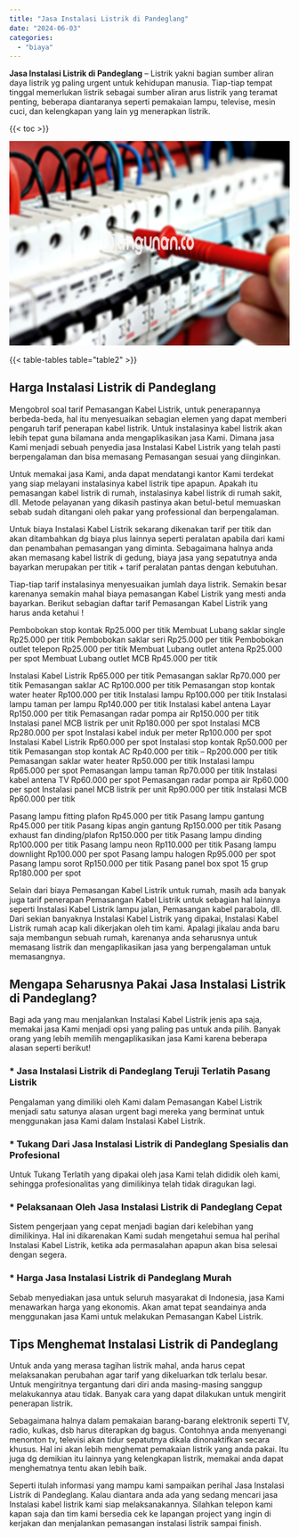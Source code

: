 ```yaml
---
title: "Jasa Instalasi Listrik di Pandeglang"
date: "2024-06-03"
categories: 
  - "biaya"
---
```


**Jasa Instalasi Listrik di Pandeglang** – Listrik yakni bagian sumber aliran daya listrik yg paling urgent untuk kehidupan manusia. Tiap-tiap tempat tinggal memerlukan listrik sebagai sumber aliran arus listrik yang teramat penting, beberapa diantaranya seperti pemakaian lampu, televise, mesin cuci, dan kelengkapan yang lain yg menerapkan listrik.

{{< toc >}}

![Jasa Instalasi Listrik di Pandeglang](/images/instalasi-listrik-murah06.png)

{{< table-tables table="table2" >}}

## Harga Instalasi Listrik di Pandeglang

Mengobrol soal tarif Pemasangan Kabel Listrik, untuk penerapannya berbeda-beda, hal itu menyesuaikan sebagian elemen yang dapat memberi pengaruh tarif penerapan kabel listrik. Untuk instalasinya kabel listrik akan lebih tepat guna bilamana anda mengaplikasikan jasa Kami. Dimana jasa Kami menjadi sebuah penyedia jasa Instalasi Kabel Listrik yang telah pasti berpengalaman dan bisa memasang Pemasangan sesuai yang diinginkan.

Untuk memakai jasa Kami, anda dapat mendatangi kantor Kami terdekat yang siap melayani instalasinya kabel listrik tipe apapun. Apakah itu pemasangan kabel listrik di rumah, instalasinya kabel listrik di rumah sakit, dll. Metode pelayanan yang dikasih pastinya akan betul-betul memuaskan sebab sudah ditangani oleh pakar yang professional dan berpengalaman.

Untuk biaya Instalasi Kabel Listrik sekarang dikenakan tarif per titik dan akan ditambahkan dg biaya plus lainnya seperti peralatan apabila dari kami dan penambahan pemasangan yang diminta. Sebagaimana halnya anda akan memasang kabel listrik di gedung, biaya jasa yang sepatutnya anda bayarkan merupakan per titik + tarif peralatan pantas dengan kebutuhan.

Tiap-tiap tarif instalasinya menyesuaikan jumlah daya listrik. Semakin besar karenanya semakin mahal biaya pemasangan Kabel Listrik yang mesti anda bayarkan. Berikut sebagian daftar tarif Pemasangan Kabel Listrik yang harus anda ketahui !

Pembobokan stop kontak Rp25.000 per titik Membuat Lubang saklar single Rp25.000 per titik Pembobokan saklar seri Rp25.000 per titik Pembobokan outlet telepon Rp25.000 per titik Membuat Lubang outlet antena Rp25.000 per spot Membuat Lubang outlet MCB Rp45.000 per titik

Instalasi Kabel Listrik Rp65.000 per titik Pemasangan saklar Rp70.000 per titik Pemasangan saklar AC Rp100.000 per titik Pemasangan stop kontak water heater Rp100.000 per titik Instalasi lampu Rp100.000 per titik Instalasi lampu taman per lampu Rp140.000 per titik Instalasi kabel antena Layar Rp150.000 per titik Pemasangan radar pompa air Rp150.000 per titik Instalasi panel MCB listrik per unit Rp180.000 per spot Instalasi MCB Rp280.000 per spot Instalasi kabel induk per meter Rp100.000 per spot Instalasi Kabel Listrik Rp60.000 per spot Instalasi stop kontak Rp50.000 per titik Pemasangan stop kontak AC Rp40.000 per titik – Rp200.000 per titik Pemasangan saklar water heater Rp50.000 per titik Instalasi lampu Rp65.000 per spot Pemasangan lampu taman Rp70.000 per titik Instalasi kabel antena TV Rp60.000 per spot Pemasangan radar pompa air Rp60.000 per spot Instalasi panel MCB listrik per unit Rp90.000 per titik Instalasi MCB Rp60.000 per titik

Pasang lampu fitting plafon Rp45.000 per titik Pasang lampu gantung Rp45.000 per titik Pasang kipas angin gantung Rp150.000 per titik Pasang exhaust fan dinding/plafon Rp150.000 per titik Pasang lampu dinding Rp100.000 per titik Pasang lampu neon Rp110.000 per titik Pasang lampu downlight Rp100.000 per spot Pasang lampu halogen Rp95.000 per spot Pasang lampu sorot Rp150.000 per titik Pasang panel box spot 15 grup Rp180.000 per spot

Selain dari biaya Pemasangan Kabel Listrik untuk rumah, masih ada banyak juga tarif penerapan Pemasangan Kabel Listrik untuk sebagian hal lainnya seperti Instalasi Kabel Listrik lampu jalan, Pemasangan kabel parabola, dll. Dari sekian banyaknya Instalasi Kabel Listrik yang dipakai, Instalasi Kabel Listrik rumah acap kali dikerjakan oleh tim kami. Apalagi jikalau anda baru saja membangun sebuah rumah, karenanya anda seharusnya untuk memasang listrik dan mengaplikasikan jasa yang berpengalaman untuk memasangnya.

## Mengapa Seharusnya Pakai Jasa Instalasi Listrik di Pandeglang?

Bagi ada yang mau menjalankan Instalasi Kabel Listrik jenis apa saja, memakai jasa Kami menjadi opsi yang paling pas untuk anda pilih. Banyak orang yang lebih memilih mengaplikasikan jasa Kami karena beberapa alasan seperti berikut!

### \* Jasa Instalasi Listrik di Pandeglang Teruji Terlatih Pasang Listrik

Pengalaman yang dimiliki oleh Kami dalam Pemasangan Kabel Listrik menjadi satu satunya alasan urgent bagi mereka yang berminat untuk menggunakan jasa Kami dalam Instalasi Kabel Listrik.

### \* Tukang Dari Jasa Instalasi Listrik di Pandeglang Spesialis dan Profesional

Untuk Tukang Terlatih yang dipakai oleh jasa Kami telah dididik oleh kami, sehingga profesionalitas yang dimilikinya telah tidak diragukan lagi.

### \* Pelaksanaan Oleh Jasa Instalasi Listrik di Pandeglang Cepat

Sistem pengerjaan yang cepat menjadi bagian dari kelebihan yang dimilikinya. Hal ini dikarenakan Kami sudah mengetahui semua hal perihal Instalasi Kabel Listrik, ketika ada permasalahan apapun akan bisa selesai dengan segera.

### \* Harga Jasa Instalasi Listrik di Pandeglang Murah

Sebab menyediakan jasa untuk seluruh masyarakat di Indonesia, jasa Kami menawarkan harga yang ekonomis. Akan amat tepat seandainya anda menggunakan jasa Kami untuk melakukan Pemasangan Kabel Listrik.

## Tips Menghemat Instalasi Listrik di Pandeglang


Untuk anda yang merasa tagihan listrik mahal, anda harus cepat melaksanakan perubahan agar tarif yang dikeluarkan tdk terlalu besar. Untuk mengiritnya tergantung dari diri anda masing-masing sanggup melakukannya atau tidak. Banyak cara yang dapat dilakukan untuk mengirit penerapan listrik.

Sebagaimana halnya dalam pemakaian barang-barang elektronik seperti TV, radio, kulkas, dsb harus diterapkan dg bagus. Contohnya anda menyenangi menonton tv, televisi akan tidur sepatutnya dikala dinonaktifkan secara khusus. Hal ini akan lebih menghemat pemakaian listrik yang anda pakai. Itu juga dg demikian itu lainnya yang kelengkapan listrik, memakai anda dapat menghematnya tentu akan lebih baik.

Seperti itulah informasi yang mampu kami sampaikan perihal Jasa Instalasi Listrik di Pandeglang. Kalau diantara anda ada yang sedang mencari jasa Instalasi kabel listrik kami siap melaksanakannya. Silahkan telepon kami kapan saja dan tim kami bersedia cek ke lapangan project yang ingin di kerjakan dan menjalankan pemasangan instalasi listrik sampai finish.
